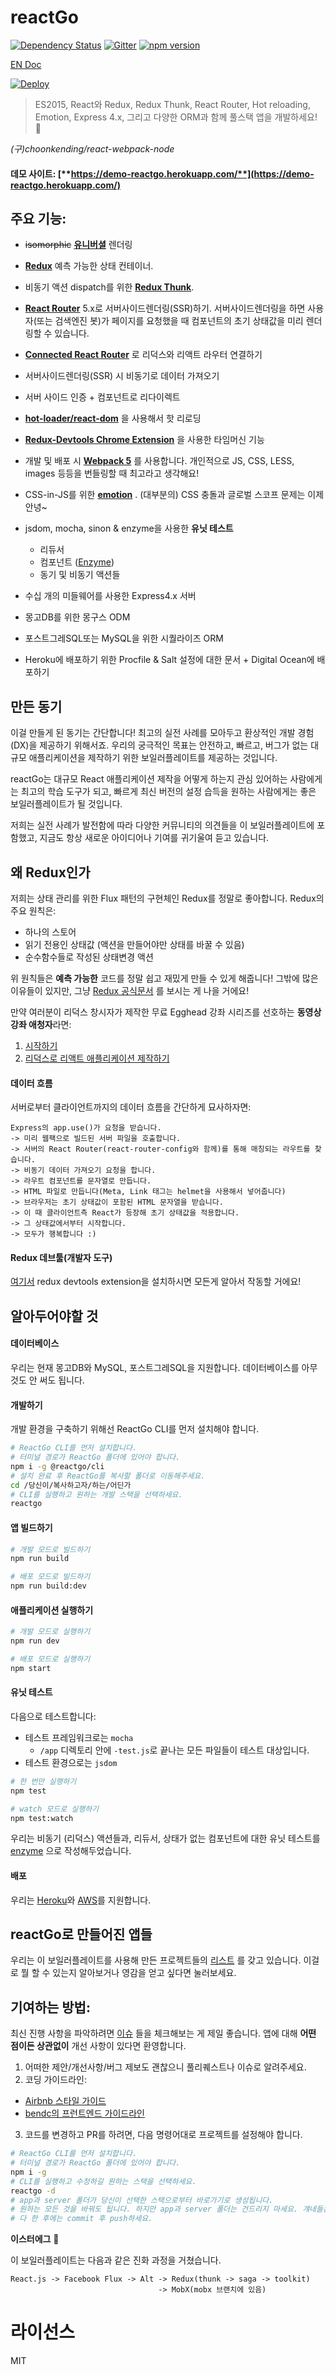# reactGo

[![Dependency Status][dep-status-img]][dep-status-link]
[![Gitter][gitter-img]][gitter-link] [![npm version][npm-badge]][npm-link]

[EN Doc](https://github.com/reactGo/reactGo/blob/master/README.md)

[![Deploy](https://www.herokucdn.com/deploy/button.png)](https://heroku.com/deploy)

> ES2015, React와 Redux, Redux Thunk, React Router, Hot reloading, Emotion, Express 4.x, 그리고 다양한 ORM과 함께 풀스택 앱을 개발하세요! :rocket:

_(구)choonkending/react-webpack-node_

[dep-status-img]: https://img.shields.io/librariesio/release/npm/@reactgo/cli
[dep-status-link]: https://david-dm.org/@reactgo/cli
[gitter-img]: https://badges.gitter.im/Join%20Chat.svg
[gitter-link]: https://gitter.im/choonkending/react-webpack-node?utm_source=badge&utm_medium=badge&utm_campaign=pr-badge&utm_content=badge
[npm-badge]: https://badge.fury.io/js/%40reactgo%2Fcli.svg
[npm-link]: http://badge.fury.io/js/%40reactgo%2Fcli


#### 데모 사이트: [**https://demo-reactgo.herokuapp.com/**](https://demo-reactgo.herokuapp.com/)

## 주요 기능:
- ~~isomorphic~~ [**유니버셜**](https://medium.com/@ghengeveld/isomorphism-vs-universal-javascript-4b47fb481beb#.4x2t3jlmx) 렌더링
- [**Redux**](https://github.com/reactjs/redux) 예측 가능한 상태 컨테이너.
- 비동기 액션 dispatch를 위한 [**Redux Thunk**](https://github.com/reduxjs/redux-thunk).
- [**React Router**](https://github.com/reactjs/react-router) 5.x로 서버사이드렌더링(SSR)하기. 서버사이드렌더링을 하면 사용자(또는 검색엔진 봇)가 페이지를 요청했을 때 컴포넌트의 초기 상태값을 미리 렌더링할 수 있습니다.
- [**Connected React Router**](https://github.com/supasate/connected-react-router) 로 리덕스와 리액트 라우터 연결하기
- 서버사이드렌더링(SSR) 시 비동기로 데이터 가져오기
- 서버 사이드 인증 + 컴포넌트로 리다이렉트
- [**hot-loader/react-dom**](https://github.com/hot-loader/react-dom) 을 사용해서 핫 리로딩
- [**Redux-Devtools Chrome Extension**](https://github.com/zalmoxisus/redux-devtools-extension) 을 사용한 타임머신 기능
- 개발 및 배포 시 [**Webpack 5**](https://github.com/webpack/webpack) 를 사용합니다. 개인적으로 JS, CSS, LESS, images 등등을 번들링할 때 최고라고 생각해요!
- CSS-in-JS를 위한 [**emotion**](https://emotion.sh/docs/introduction) . (대부분의) CSS 충돌과 글로벌 스코프 문제는 이제 안녕~

- jsdom, mocha, sinon & enzyme을 사용한 **유닛 테스트**
	- 리듀서
	- 컴포넌트 ([Enzyme](http://airbnb.io/enzyme))
	- 동기 및 비동기 액션들

- 수십 개의 미들웨어를 사용한 Express4.x 서버
- 몽고DB를 위한 몽구스 ODM
- 포스트그레SQL또는 MySQL을 위한 시퀄라이즈 ORM
- Heroku에 배포하기 위한 Procfile & Salt 설정에 대한 문서 + Digital Ocean에 배포하기


## 만든 동기

이걸 만들게 된 동기는 간단합니다! 최고의 실전 사례를 모아두고 환상적인 개발 경험(DX)을 제공하기 위해서죠. 우리의 궁극적인 목표는 안전하고, 빠르고, 버그가 없는 대규모 애플리케이션을 제작하기 위한 보일러플레이트를 제공하는 것입니다.

reactGo는 대규모 React 애플리케이션 제작을 어떻게 하는지 관심 있어하는 사람에게는 최고의 학습 도구가 되고, 빠르게 최신 버전의 설정 습득을 원하는 사람에게는 좋은 보일러플레이트가 될 것입니다.

저희는 실전 사례가 발전함에 따라 다양한 커뮤니티의 의견들을 이 보일러플레이트에 포함했고, 지금도 항상 새로운 아이디어나 기여를 귀기울여 듣고 있습니다.

## 왜 Redux인가

저희는 상태 관리를 위한 Flux 패턴의 구현체인 Redux를 정말로 좋아합니다. Redux의 주요 원칙은:
- 하나의 스토어
- 읽기 전용인 상태값 (액션을 만들어야만 상태를 바꿀 수 있음)
- 순수함수들로 작성된 상태변경 액션

위 원칙들은 **예측 가능한** 코드를 정말 쉽고 재밌게 만들 수 있게 해줍니다! 그밖에 많은 이유들이 있지만, 그냥 [Redux 공식문서](http://redux.js.org/index.html) 를 보시는 게 나을 거에요!

만약 여러분이 리덕스 창시자가 제작한 무료 Egghead 강좌 시리즈를 선호하는 **동영상 강좌 애청자**라면:

1. [시작하기](https://egghead.io/series/getting-started-with-redux)
2. [리덕스로 리액트 애플리케이션 제작하기](https://egghead.io/series/building-react-applications-with-idiomatic-redux)

#### 데이터 흐름

서버로부터 클라이언트까지의 데이터 흐름을 간단하게 묘사하자면:

```
Express의 app.use()가 요청을 받습니다.
-> 미리 웹팩으로 빌드된 서버 파일을 호출합니다.
-> 서버의 React Router(react-router-config와 함께)를 통해 매칭되는 라우트를 찾습니다.
-> 비동기 데이터 가져오기 요청을 합니다.
-> 라우트 컴포넌트를 문자열로 만듭니다.
-> HTML 파일로 만듭니다(Meta, Link 태그는 helmet을 사용해서 넣어줍니다)
-> 브라우저는 초기 상태값이 포함된 HTML 문자열을 받습니다.
-> 이 때 클라이언트측 React가 등장해 초기 상태값을 적용합니다.
-> 그 상태값에서부터 시작합니다.
-> 모두가 행복합니다 :)
```

#### Redux 데브툴(개발자 도구)

[여기서](https://github.com/zalmoxisus/redux-devtools-extension) redux devtools extension을 설치하시면 모든게 알아서 작동할 거에요!

## 알아두어야할 것

#### 데이터베이스

우리는 현재 몽고DB와 MySQL, 포스트그레SQL을 지원합니다. 데이터베이스를 아무것도 안 써도 됩니다.

#### 개발하기

개발 환경을 구축하기 위해선 ReactGo CLI를 먼저 설치해야 합니다.

```bash
# ReactGo CLI를 먼저 설치합니다.
# 터미널 경로가 ReactGo 폴더에 있어야 합니다.
npm i -g @reactgo/cli
# 설치 완료 후 ReactGo를 복사할 폴더로 이동해주세요.
cd /당신이/복사하고자/하는/어딘가
# CLI를 실행하고 원하는 개발 스택을 선택하세요.
reactgo
``` 

#### 앱 빌드하기

```bash
# 개발 모드로 빌드하기
npm run build

# 배포 모드로 빌드하기
npm run build:dev
```

#### 애플리케이션 실행하기

```bash
# 개발 모드로 실행하기
npm run dev

# 배포 모드로 실행하기
npm start
```

#### 유닛 테스트

다음으로 테스트합니다:
- 테스트 프레임워크로는 `mocha`
	- `/app` 디렉토리 안에 `-test.js`로 끝나는 모든 파일들이 테스트 대상입니다.
- 테스트 환경으로는 `jsdom`

```bash
# 한 번만 실행하기
npm test

# watch 모드로 실행하기
npm test:watch
```

우리는 비동기 (리덕스) 액션들과, 리듀서, 상태가 없는 컴포넌트에 대한 유닛 테스트를 [enzyme](http://airbnb.io/enzyme) 으로 작성해두었습니다.

#### 배포

우리는 [Heroku](docs/deployment/Heroku_KO.md)와 [AWS](docs/deployment/aws_KO.md)를 지원합니다.

## reactGo로 만들어진 앱들

우리는 이 보일러플레이트를 사용해 만든 프로젝트들의 [리스트](/docs/apps.md) 를 갖고 있습니다. 이걸로 뭘 할 수 있는지 알아보거나 영감을 얻고 싶다면 눌러보세요.

## 기여하는 방법:

최신 진행 사항을 파악하려면 [이슈](https://github.com/reactGo/reactGo/issues) 들을 체크해보는 게 제일 좋습니다. 앱에 대해 **어떤 점이든 상관없이** 개선 사항이 있다면 환영합니다.

1. 어떠한 제안/개선사항/버그 제보도 괜찮으니 풀리퀘스트나 이슈로 알려주세요.
2. 코딩 가이드라인:
 - [Airbnb 스타일 가이드](https://github.com/airbnb/javascript)
 - [bendc의 프런트엔드 가이드라인](https://github.com/bendc/frontend-guidelines)
3. 코드를 변경하고 PR를 하려면, 다음 명령어대로 프로젝트를 설정해야 합니다.
```bash
# ReactGo CLI를 먼저 설치합니다.
# 터미널 경로가 ReactGo 폴더에 있어야 합니다.
npm i -g
# CLI를 실행하고 수정하길 원하는 스택을 선택하세요.
reactgo -d
# app과 server 폴더가 당신이 선택한 스택으로부터 바로가기로 생성됩니다.
# 원하는 모든 것을 바꿔도 됩니다. 하지만 app과 server 폴더는 건드리지 마세요. 걔네들은 그냥 바로가기일 뿐이니까요.
# 다 한 후에는 commit 후 push하세요.
``` 

**이스터에그** :egg:

이 보일러플레이트는 다음과 같은 진화 과정을 거쳤습니다.
```
React.js -> Facebook Flux -> Alt -> Redux(thunk -> saga -> toolkit)
                                 -> MobX(mobx 브랜치에 있음)
```

라이선스
===============
MIT
